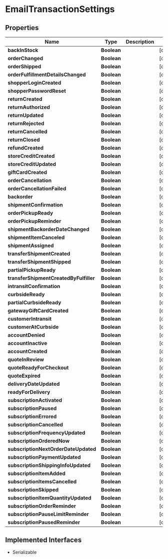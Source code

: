 

# EmailTransactionSettings


## Properties

| Name | Type | Description | Notes |
|------------ | ------------- | ------------- | -------------|
|**backInStock** | **Boolean** |  |  [optional] |
|**orderChanged** | **Boolean** |  |  [optional] |
|**orderShipped** | **Boolean** |  |  [optional] |
|**orderFulfillmentDetailsChanged** | **Boolean** |  |  [optional] |
|**shopperLoginCreated** | **Boolean** |  |  [optional] |
|**shopperPasswordReset** | **Boolean** |  |  [optional] |
|**returnCreated** | **Boolean** |  |  [optional] |
|**returnAuthorized** | **Boolean** |  |  [optional] |
|**returnUpdated** | **Boolean** |  |  [optional] |
|**returnRejected** | **Boolean** |  |  [optional] |
|**returnCancelled** | **Boolean** |  |  [optional] |
|**returnClosed** | **Boolean** |  |  [optional] |
|**refundCreated** | **Boolean** |  |  [optional] |
|**storeCreditCreated** | **Boolean** |  |  [optional] |
|**storeCreditUpdated** | **Boolean** |  |  [optional] |
|**giftCardCreated** | **Boolean** |  |  [optional] |
|**orderCancellation** | **Boolean** |  |  [optional] |
|**orderCancellationFailed** | **Boolean** |  |  [optional] |
|**backorder** | **Boolean** |  |  [optional] |
|**shipmentConfirmation** | **Boolean** |  |  [optional] |
|**orderPickupReady** | **Boolean** |  |  [optional] |
|**orderPickupReminder** | **Boolean** |  |  [optional] |
|**shipmentBackorderDateChanged** | **Boolean** |  |  [optional] |
|**shipmentItemCanceled** | **Boolean** |  |  [optional] |
|**shipmentAssigned** | **Boolean** |  |  [optional] |
|**transferShipmentCreated** | **Boolean** |  |  [optional] |
|**transferShipmentShipped** | **Boolean** |  |  [optional] |
|**partialPickupReady** | **Boolean** |  |  [optional] |
|**transferShipmentCreatedByFulfiller** | **Boolean** |  |  [optional] |
|**intransitConfirmation** | **Boolean** |  |  [optional] |
|**curbsideReady** | **Boolean** |  |  [optional] |
|**partialCurbsideReady** | **Boolean** |  |  [optional] |
|**gatewayGiftCardCreated** | **Boolean** |  |  [optional] |
|**customerIntransit** | **Boolean** |  |  [optional] |
|**customerAtCurbside** | **Boolean** |  |  [optional] |
|**accountDenied** | **Boolean** |  |  [optional] |
|**accountInactive** | **Boolean** |  |  [optional] |
|**accountCreated** | **Boolean** |  |  [optional] |
|**quoteInReview** | **Boolean** |  |  [optional] |
|**quoteReadyForCheckout** | **Boolean** |  |  [optional] |
|**quoteExpired** | **Boolean** |  |  [optional] |
|**deliveryDateUpdated** | **Boolean** |  |  [optional] |
|**readyForDelivery** | **Boolean** |  |  [optional] |
|**subscriptionActivated** | **Boolean** |  |  [optional] |
|**subscriptionPaused** | **Boolean** |  |  [optional] |
|**subscriptionErrored** | **Boolean** |  |  [optional] |
|**subscriptionCancelled** | **Boolean** |  |  [optional] |
|**subscriptionFrequencyUpdated** | **Boolean** |  |  [optional] |
|**subscriptionOrderedNow** | **Boolean** |  |  [optional] |
|**subscriptionNextOrderDateUpdated** | **Boolean** |  |  [optional] |
|**subscriptionPaymentUpdated** | **Boolean** |  |  [optional] |
|**subscriptionShippingInfoUpdated** | **Boolean** |  |  [optional] |
|**subscriptionItemAdded** | **Boolean** |  |  [optional] |
|**subscriptionItemsCancelled** | **Boolean** |  |  [optional] |
|**subscriptionSkipped** | **Boolean** |  |  [optional] |
|**subscriptionItemQuantityUpdated** | **Boolean** |  |  [optional] |
|**subscriptionOrderReminder** | **Boolean** |  |  [optional] |
|**subscriptionPauseLimitReminder** | **Boolean** |  |  [optional] |
|**subscriptionPausedReminder** | **Boolean** |  |  [optional] |


## Implemented Interfaces

* Serializable


